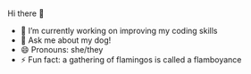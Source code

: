 ### 





Hi there 👋

- 🌱 I’m currently working on improving my coding skills
- 💬 Ask me about my dog!
- 😄 Pronouns: she/they
- ⚡ Fun fact: a gathering of flamingos is called a flamboyance


